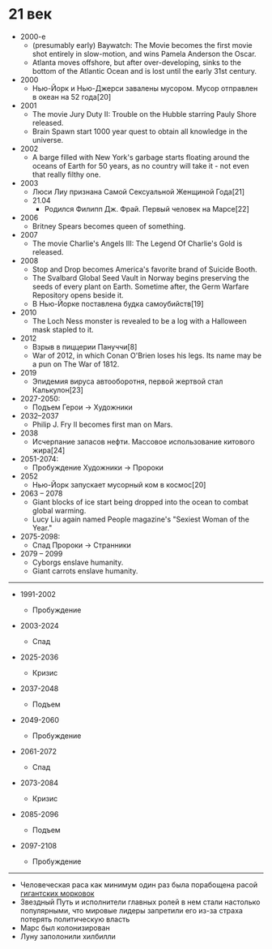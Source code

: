 # 21 век

*   2000-е
    *   (presumably early) Baywatch: The Movie becomes the first movie shot
        entirely in slow-motion, and wins Pamela Anderson the Oscar.
    *   Atlanta moves offshore, but after over-developing, sinks to the bottom
        of the Atlantic Ocean and is lost until the early 31st century.
*   2000
    *   Нью-Йорк и Нью-Джерси завалены мусором. Мусор отправлен в океан на 52
        года[20]
*   2001
    *   The movie Jury Duty II: Trouble on the Hubble starring Pauly Shore
        released.
    *   Brain Spawn start 1000 year quest to obtain all knowledge in the
        universe.
*   2002
    *   A barge filled with New York's garbage starts floating around the
        oceans of Earth for 50 years, as no country will take it - not even
        that really filthy one.
*   2003
    *   Люси Лиу признана Самой Сексуальной Женщиной Года[21]
    *   21.04
        *   Родился Филипп Дж. Фрай. Первый человек на Марсе[22]
*   2006
    *   Britney Spears becomes queen of something.
*   2007
    *   The movie Charlie's Angels III: The Legend Of Charlie's Gold is
        released.
*   2008
    *   Stop and Drop becomes America's favorite brand of Suicide Booth.
    *   The Svalbard Global Seed Vault in Norway begins preserving the seeds of
        every plant on Earth. Sometime after, the Germ Warfare Repository opens
        beside it.
    *   В Нью-Йорке поставлена будка самоубийств[19]
*   2010
    *   The Loch Ness monster is revealed to be a log with a Halloween mask
        stapled to it.
*   2012
    *   Взрыв в пиццерии Пануччи[8]
    *   War of 2012, in which Conan O'Brien loses his legs. Its name may be a
        pun on The War of 1812.
*   2019
    *   Эпидемия вируса автооборотня, первой жертвой стал Калькулон[23]
*   2027-2050:
    *   Подъем      Герои       ->  Художники
*   2032–2037
    *   Philip J. Fry II becomes first man on Mars.
*   2038
    *   Исчерпание запасов нефти. Массовое использование китового жира[24]
*   2051-2074:
    *   Пробуждение Художники   ->  Пророки
*   2052
    *   Нью-Йорк запускает мусорный ком в космос[20]
*   2063 – 2078
    *   Giant blocks of ice start being dropped into the ocean to combat global warming.
    *   Lucy Liu again named People magazine's "Sexiest Woman of the Year."
*   2075-2098:
    *   Спад        Пророки     ->  Странники
*   2079 – 2099
    *   Cyborgs enslave humanity.
    *   Giant carrots enslave humanity.
----

*   1991-2002
    *   Пробуждение
*   2003-2024
    *   Спад
*   2025-2036
    *   Кризис

*   2037-2048
    *   Подъем
*   2049-2060
    *   Пробуждение
*   2061-2072
    *   Спад
*   2073-2084
    *   Кризис

*   2085-2096
    *   Подъем
*   2097-2108
    *   Пробуждение

---

*   Человеческая раса как минимум один раз была порабощена расой
    [гигантских морковок]()
*   Звездный Путь и исполнители главных ролей в нем стали настолько
    популярными, что мировые лидеры запретили его из-за страха потерять
    политическую власть
*   Марс был колонизирован
*   Луну заполонили хилбилли
